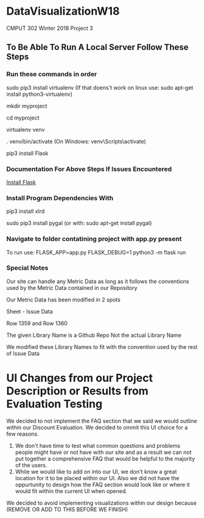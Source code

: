 # DataVisualizationW18
CMPUT 302  Winter 2018 Project 3

## To Be Able To Run A Local Server Follow These Steps
### Run these commands in order
sudo pip3 install virtualenv (If that doens't work on linux use: sudo apt-get install python3-virtualenv)

mkdir myproject

cd myproject

virtualenv venv

. venv/bin/activate (On Windows: venv\Scripts\activate)

pip3 install Flask

### Documentation For Above Steps If Issues Encountered
[Install Flask](http://flask.pocoo.org/docs/0.12/installation/#installation)

### Install Program Dependencies With
pip3 install xlrd

sudo pip3 install pygal (or with: sudo apt-get install pygal)

### Navigate to folder contatining project with app.py present

To run use: FLASK_APP=app.py FLASK_DEBUG=1 python3 -m flask run

### Special Notes
Our site can handle any Metric Data as long as it follows the conventions used by the Metric Data contained in our Repository

Our Metric Data has been modified in 2 spots

Sheet - Issue Data

Row 1359 and Row 1360

The given Library Name is a Github Repo Not the actual Library Name

We modified these Library Names to fit with the convention used by the rest of Issue Data

# UI Changes from our Project Description or Results from Evaluation Testing

We decided to not implement the FAQ section that we said we would outline within our Discount Evaluation. We decided to ommit this UI choice for a few reasons.
1. We don't have time to test what common questions and problems people might have or not have with our site and as a result we can not put together a comprehensive FAQ that would be helpful to the majority of the users.
2. While we would like to add on into our UI, we don't know a great location for it to be placed within our UI. Also we did not have the oppurtunity to design how the FAQ section would look like or where it would fit within the current UI when opened.

We decided to avoid implementing visualizations within our design because (REMOVE OR ADD TO THIS BEFORE WE FINISH)
